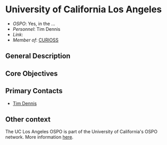 # University of California Los Angeles

- *OSPO*: Yes, in the ...
- *Personnel*: Tim Dennis
- *Link*: 
- *Member of*: [CURIOSS](https://curioss.org/)

## General Description



## Core Objectives



## Primary Contacts

- [Tim Dennis](mailto:tdennis@library.ucla.edu)

## Other context

The UC Los Angeles OSPO is part of the University of California's OSPO network. More information [here](https://www.library.ucla.edu/about/news/ucla-joins-multi-uc-campus-effort-to-build-network-of-open-source-program-offices/).
